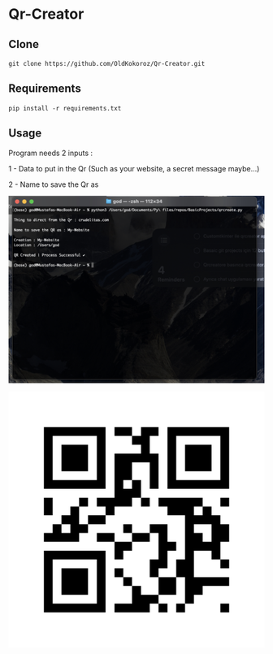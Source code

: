 # Qr-Creator

## Clone

    git clone https://github.com/OldKokoroz/Qr-Creator.git


## Requirements

    pip install -r requirements.txt


## Usage 


Program needs 2 inputs :

1 - Data to put in the Qr (Such as your website, a secret message maybe...)

2 - Name to save the Qr as


![Usage Example](TermSS.jpeg)


![QR Example](My-Website.jpeg)
